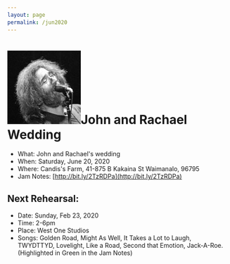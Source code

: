 ```yaml
---
layout: page
permalink: /jun2020
---
```


<h1><img class="ui avatar image" src="/images/jerryavatar.jpg">John and Rachael Wedding</h1>

* What: John and Rachael's wedding
* When: Saturday, June 20, 2020
* Where: Candis's Farm, 41-875 B Kakaina St Waimanalo, 96795
* Jam Notes: [http://bit.ly/2TzRDPa](http://bit.ly/2TzRDPa)

## Next Rehearsal:

* Date: Sunday, Feb 23, 2020
* Time: 2-6pm
* Place: West One Studios
* Songs: Golden Road, Might As Well, It Takes a Lot to Laugh, TWYDTTYD, Lovelight, Like a Road, Second that Emotion, Jack-A-Roe. (Highlighted in Green in the Jam Notes)






